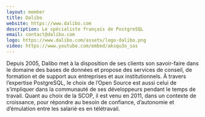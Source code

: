 ```yaml
---
layout: member
title: Dalibo
website: https://www.dalibo.com
description: Le spécialiste français de PostgreSQL
email: contact@dalibo.com
logo: https://www.dalibo.com/assets/logo-dalibo.png
video: https://www.youtube.com/embed/aksqu3o_sas
---
```

Depuis 2005, Dalibo met à la disposition de ses clients son savoir-faire dans le domaine des bases de données et propose des services de conseil, de formation et de support aux entreprises et aux institutionnels. À travers l’expertise PostgreSQL, le choix de l’Open Source est aussi celui de s’impliquer dans la communauté de ses développeurs pendant le temps de travail.
Quant au choix de la SCOP, il est venu en 2011, dans un contexte de croissance, pour répondre au besoin de confiance, d’autonomie et d’émulation entre les salarié⋅es en télétravail.
